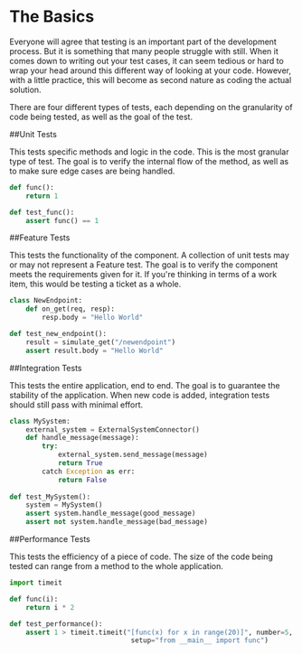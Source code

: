 # The Basics

Everyone will agree that testing is an important part of the development process.
But it is something that many people struggle with still.
When it comes down to writing out your test cases, it can seem tedious
or hard to wrap your head around this different way of looking at your code.
However, with a little practice, this will become as second nature as coding the actual solution.

There are four different types of tests,
each depending on the granularity of code being tested, as well as the goal of the test.
 
##Unit Tests

This tests specific methods and logic in the code.
This is the most granular type of test.
The goal is to verify the internal flow of the method, as well as to make sure edge cases are being handled.
``` python
def func():
    return 1

def test_func():
    assert func() == 1
```

##Feature Tests

This tests the functionality of the component.
A collection of unit tests may or may not represent a Feature test.
The goal is to verify the component meets the requirements given for it.
If you're thinking in terms of a work item, this would be testing a ticket as a whole.
``` python
class NewEndpoint:
    def on_get(req, resp):
        resp.body = "Hello World"

def test_new_endpoint():
    result = simulate_get("/newendpoint")
    assert result.body = "Hello World"
```

##Integration Tests

This tests the entire application, end to end.
The goal is to guarantee the stability of the application.
When new code is added, integration tests should still pass with minimal effort.
``` python
class MySystem:
    external_system = ExternalSystemConnector()
    def handle_message(message):
        try:
            external_system.send_message(message)
            return True
        catch Exception as err:
            return False
            
def test_MySystem():
    system = MySystem()
    assert system.handle_message(good_message)
    assert not system.handle_message(bad_message)
```

##Performance Tests

This tests the efficiency of a piece of code.
The size of the code being tested can range from a method to the whole application.

``` python
import timeit

def func(i):
    return i * 2

def test_performance():
    assert 1 > timeit.timeit("[func(x) for x in range(20)]", number=5,
                              setup="from __main__ import func")
```
